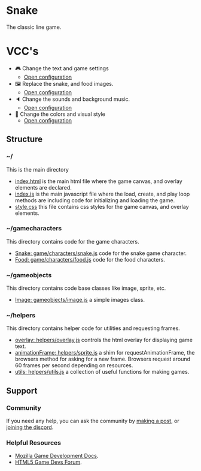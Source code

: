 # Snake

The classic line game.

# VCC's

- 🎮 Change the text and game settings
    * [Open configuration](#~/.koji/customization/settings.json!visual)
- 🖼️ Replace the snake, and food images.
    * [Open configuration](#~/.koji/customization/images.json!visual)
- 🔈 Change the sounds and background music.
    * [Open configuration](#~/.koji/customization/sounds.json!visual)
- 💅 Change the colors and visual style
    * [Open configuration](#~/.koji/customization/colors.json!visual)

## Structure
### ~/
This is the main directory
- [index.html](#~/index.html) is the main html file where the game canvas, and overlay elements are declared.
- [index.js](#~/index.js) is the main javascript file where the load, create, and play loop methods are including code for initializing and loading the game.
- [style.css](#~/style.css) this file contains css styles for the game canvas, and overlay elements.

### ~/gamecharacters
This directory contains code for the game characters.
- [Snake: game/characters/snake.js](#~/gamecharacters/snake.js) code for the snake game character.
- [Food: game/characters/food.js](#~/gamecharacters/food.js) code for the food characters.

### ~/gameobjects
This directory contains code base classes like image, sprite, etc.
- [Image: gameobjects/image.js](#~/gameobjects/image.js) a simple images class.

### ~/helpers
This directory contains helper code for utilities and requesting frames.
- [overlay: helpers/overlay.js](#~/helpers/overlay.js) controls the html overlay for displaying game text.
- [animationFrame: helpers/sprite.js](#~/helpers/animationFrame.js) a shim for requestAnimationFrame, the browsers method for asking for a new frame. Browsers request around 60 frames per second depending on resources.
- [utils: helpers/utils.js](#~/helpers/utils.js) a collection of useful functions for making games.

## Support
### Community
If you need any help, you can ask the community by [making a post](https://gokoji.com/posts), or [joining the discord](https://discordapp.com/invite/eQuMJF6).

### Helpful Resources
- [Mozilla Game Development Docs](https://developer.mozilla.org/en-US/docs/Games).
- [HTML5 Game Devs Forum](http://www.html5gamedevs.com/).

